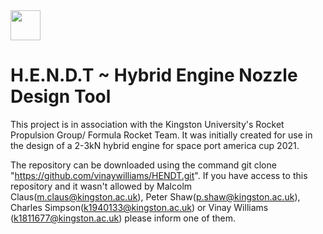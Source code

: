 <img src="https://d68b3152cf5d08c2f050-97c828cc9502c69ac5af7576c62d48d6.ssl.cf3.rackcdn.com/includes/img/site-cms/Kingston_University_London_logo_320-desktop-black.png" width="48">

# H.E.N.D.T ~ Hybrid Engine Nozzle Design Tool  

This project is in association with the Kingston University's Rocket Propulsion Group/ Formula Rocket Team. It was initially created for use in the design of a 2-3kN hybrid engine for space port america cup 2021. 

The repository can be downloaded using the command git clone "https://github.com/vinaywilliams/HENDT.git". If you have access to this repository and it wasn't allowed by Malcolm Claus(m.claus@kingston.ac.uk), Peter Shaw(p.shaw@kingston.ac.uk), Charles Simpson(k1940133@kingston.ac.uk) or Vinay Williams (k1811677@kingston.ac.uk) please inform one of them.
